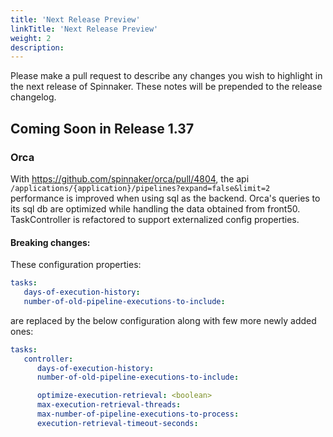 ```yaml
---
title: 'Next Release Preview'
linkTitle: 'Next Release Preview'
weight: 2
description:
---
```


Please make a pull request to describe any changes you wish to highlight
in the next release of Spinnaker. These notes will be prepended to the release
changelog.

## Coming Soon in Release 1.37

### Orca
With https://github.com/spinnaker/orca/pull/4804, the api `/applications/{application}/pipelines?expand=false&limit=2` performance is improved when using sql as the backend. 
Orca's queries to its sql db are optimized while handling the data obtained from front50.
TaskController is refactored to support externalized config properties.

#### Breaking changes:
These configuration properties:
```yaml
tasks:
   days-of-execution-history:  
   number-of-old-pipeline-executions-to-include: 
```
are replaced by the below configuration along with few more newly added ones:
```yaml
tasks:
   controller:
      days-of-execution-history: 
      number-of-old-pipeline-executions-to-include: 

      optimize-execution-retrieval: <boolean>
      max-execution-retrieval-threads:
      max-number-of-pipeline-executions-to-process: 
      execution-retrieval-timeout-seconds: 
```



